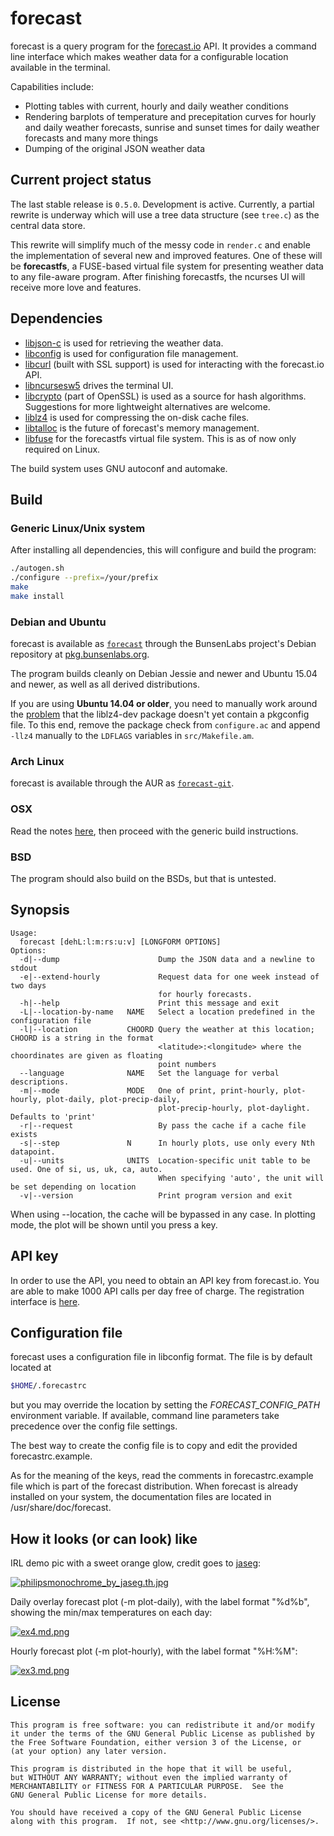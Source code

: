 # forecast

forecast is a query program for the [forecast.io](https://forecast.io)
API. It provides a command line interface which makes weather data for a
configurable location available in the terminal.

Capabilities include:

* Plotting tables with current, hourly and daily weather conditions
* Rendering barplots of temperature and precepitation curves for hourly
  and daily weather forecasts, sunrise and sunset times for daily
  weather forecasts and many more things
* Dumping of the original JSON weather data

## Current project status

The last stable release is `0.5.0`. Development is active. Currently, a
partial rewrite is underway which will use a tree data structure (see
`tree.c`) as the central data store.

This rewrite will simplify much of the messy code in `render.c` and
enable the implementation of several new and improved features. One of
these will be **forecastfs**, a FUSE-based virtual file system for
presenting weather data to any file-aware program. After finishing
forecastfs, the ncurses UI will receive more love and features.

## Dependencies

* [libjson-c](https://github.com/json-c/json-c) is used for retrieving
  the weather data.
* [libconfig](http://www.hyperrealm.com/libconfig/) is used for
  configuration file management.
* [libcurl](http://curl.haxx.se/libcurl/) (built with SSL support) is
  used for interacting with the forecast.io API.
* [libncursesw5](https://www.gnu.org/software/ncurses) drives the
  terminal UI.
* [libcrypto](https://www.openssl.org/docs/manmaster/crypto/crypto.html)
  (part of OpenSSL) is used as a source for hash algorithms. Suggestions
  for more lightweight alternatives are welcome.
* [liblz4](https://github.com/Cyan4973/lz4) is used for compressing the
  on-disk cache files.
* [libtalloc](https://talloc.samba.org/talloc/doc/html/index.html) is
  the future of forecast's memory management.
* [libfuse](https://github.com/libfuse/libfuse) for the forecastfs
  virtual file system. This is as of now only required on Linux.

The build system uses GNU autoconf and automake.

## Build

### Generic Linux/Unix system

After installing all dependencies, this will configure and build the
program:

```sh
./autogen.sh
./configure --prefix=/your/prefix
make
make install
```

### Debian and Ubuntu

forecast is available as
[`forecast`](http://pkg.bunsenlabs.org/debian/pool/main/f/forecast/)
through the BunsenLabs project's Debian repository at
[pkg.bunsenlabs.org](http://pkg.bunsenlabs.org/repoidx.html#forecast).

The program builds cleanly on Debian Jessie and newer and Ubuntu 15.04
and newer, as well as all derived distributions.

If you are using **Ubuntu 14.04 or older**, you need to manually work
around the [problem](https://launchpad.net/ubuntu/+source/lz4/0.0~r122-2) that the
liblz4-dev package doesn't yet contain a pkgconfig file. To this end,
remove the package check from `configure.ac` and append `-llz4` manually
to the `LDFLAGS` variables in `src/Makefile.am`.

### Arch Linux

forecast is available through the AUR as
[`forecast-git`](https://aur.archlinux.org/packages/forecast-git/).

### OSX

Read the notes [here](https://github.com/2ion/forecast/issues/4#issuecomment-168606665),
then proceed with the generic build instructions.

### BSD

The program should also build on the BSDs, but that is untested.

## Synopsis

```
Usage:
  forecast [dehL:l:m:rs:u:v] [LONGFORM OPTIONS]
Options:
  -d|--dump                      Dump the JSON data and a newline to stdout
  -e|--extend-hourly             Request data for one week instead of two days
                                 for hourly forecasts.
  -h|--help                      Print this message and exit
  -L|--location-by-name   NAME   Select a location predefined in the configuration file
  -l|--location           CHOORD Query the weather at this location; CHOORD is a string in the format
                                 <latitude>:<longitude> where the choordinates are given as floating
                                 point numbers
  --language              NAME   Set the language for verbal descriptions.
  -m|--mode               MODE   One of print, print-hourly, plot-hourly, plot-daily, plot-precip-daily,
                                 plot-precip-hourly, plot-daylight. Defaults to 'print'
  -r|--request                   By pass the cache if a cache file exists
  -s|--step               N      In hourly plots, use only every Nth datapoint.
  -u|--units              UNITS  Location-specific unit table to be used. One of si, us, uk, ca, auto.
                                 When specifying 'auto', the unit will be set depending on location
  -v|--version                   Print program version and exit
```

When using --location, the cache will be bypassed in any case. In
plotting mode, the plot will be shown until you press a key.

## API key

In order to use the API, you need to obtain an API key from forecast.io.
You are able to make 1000 API calls per day free of charge. The
registration interface is [here](https://developer.forecast.io/).

## Configuration file

forecast uses a configuration file in libconfig format. The file is by
default located at
```sh
$HOME/.forecastrc
```
but you may override the location by setting the *FORECAST_CONFIG_PATH*
environment variable. If available, command line parameters take
precedence over the config file settings.

The best way to create the config file is to copy and edit the provided
forecastrc.example.

As for the meaning of the keys, read the comments in forecastrc.example
file which is part of the forecast distribution. When forecast is
already installed on your system, the documentation files are located in
/usr/share/doc/forecast.

## How it looks (or can look) like

IRL demo pic with a sweet orange glow, credit goes to
[jaseg](https://github.com/jaseg):

[![philipsmonochrome_by_jaseg.th.jpg](https://cdn.scrot.moe/images/2015/12/30/philipsmonochrome_by_jaseg.th.jpg)](https://scrot.moe/image/aTf8)

Daily overlay forecast plot (-m plot-daily), with the label format
"%d%b", showing the min/max temperatures on each day:

[![ex4.md.png](https://cdn.scrot.moe/images/2015/12/30/ex4.th.png)](https://scrot.moe/image/aRzq)

Hourly forecast plot (-m plot-hourly), with the label format "%H:%M":

[![ex3.md.png](https://cdn.scrot.moe/images/2015/12/30/ex3.th.png)](https://scrot.moe/image/adoy)

## License

```
This program is free software: you can redistribute it and/or modify
it under the terms of the GNU General Public License as published by
the Free Software Foundation, either version 3 of the License, or
(at your option) any later version.

This program is distributed in the hope that it will be useful,
but WITHOUT ANY WARRANTY; without even the implied warranty of
MERCHANTABILITY or FITNESS FOR A PARTICULAR PURPOSE.  See the
GNU General Public License for more details.

You should have received a copy of the GNU General Public License
along with this program.  If not, see <http://www.gnu.org/licenses/>.
```

